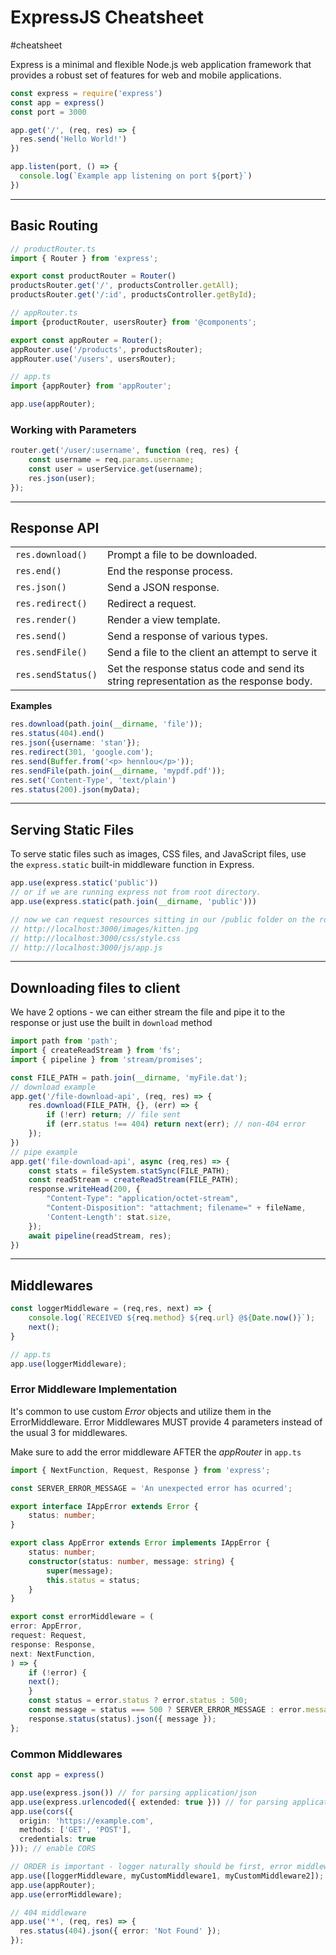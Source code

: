 # ExpressJS Cheatsheet

#cheatsheet

Express is a minimal and flexible Node.js web application framework that provides a robust set of features for web and mobile applications.

```typescript
const express = require('express')
const app = express()
const port = 3000

app.get('/', (req, res) => {
  res.send('Hello World!')
})

app.listen(port, () => {
  console.log(`Example app listening on port ${port}`)
})
```


---

## Basic Routing


```typescript
// productRouter.ts
import { Router } from 'express';

export const productRouter = Router()
productsRouter.get('/', productsController.getAll);
productsRouter.get('/:id', productsController.getById);

// appRouter.ts
import {productRouter, usersRouter} from '@components';

export const appRouter = Router();
appRouter.use('/products', productsRouter);
appRouter.use('/users', usersRouter);

// app.ts
import {appRouter} from 'appRouter';

app.use(appRouter);

```
### Working with Parameters

```typescript
router.get('/user/:username', function (req, res) {
	const username = req.params.username;
	const user = userService.get(username);
	res.json(user);
});
```

---
## Response API

|                    |                                                                                       |
| ------------------ | ------------------------------------------------------------------------------------- |
| `res.download()`   | Prompt a file to be downloaded.                                                       |
| `res.end()`        | End the response process.                                                             |
| `res.json()`       | Send a JSON response.                                                                 |
| `res.redirect()`   | Redirect a request.                                                                   |
| `res.render()`     | Render a view template.                                                               |
| `res.send()`       | Send a response of various types.                                                     |
| `res.sendFile()`   | Send a file to the client an attempt to serve it                                      |
| `res.sendStatus()` | Set the response status code and send its string representation as the response body. |
**Examples**

```typescript
res.download(path.join(__dirname, 'file'));
res.status(404).end()
res.json({username: 'stan'});
res.redirect(301, 'google.com');
res.send(Buffer.from('<p> hennlou</p>'));
res.sendFile(path.join(__dirname, 'mypdf.pdf'));
res.set('Content-Type', 'text/plain')
res.status(200).json(myData);
```
---
## Serving Static Files

To serve static files such as images, CSS files, and JavaScript files, use the `express.static` built-in middleware function in Express.

```typescript
app.use(express.static('public'))
// or if we are running express not from root directory.
app.use(express.static(path.join(__dirname, 'public')))

// now we can request resources sitting in our /public folder on the root level.
// http://localhost:3000/images/kitten.jpg
// http://localhost:3000/css/style.css
// http://localhost:3000/js/app.js
```

---
## Downloading files to client

We have 2 options - we can either stream the file and pipe it to the response or just use the built in `download` method

```typescript
import path from 'path';
import { createReadStream } from 'fs';
import { pipeline } from 'stream/promises';

const FILE_PATH = path.join(__dirname, 'myFile.dat');
// download example
app.get('/file-download-api', (req, res) => {
	res.download(FILE_PATH, {}, (err) => {
	    if (!err) return; // file sent
	    if (err.status !== 404) return next(err); // non-404 error
	});
})
// pipe example
app.get('file-download-api', async (req,res) => {
    const stats = fileSystem.statSync(FILE_PATH);
	const readStream = createReadStream(FILE_PATH);
    response.writeHead(200, {
        "Content-Type": "application/octet-stream",
        "Content-Disposition": "attachment; filename=" + fileName,
        'Content-Length': stat.size,
    });
	await pipeline(readStream, res);
})
```

---

## Middlewares


```typescript
const loggerMiddleware = (req,res, next) => {
	console.log(`RECEIVED ${req.method} ${req.url} @${Date.now()}`);
	next();
}

// app.ts
app.use(loggerMiddleware);
```

### Error Middleware Implementation

It's common to use custom *Error* objects and utilize them in the ErrorMiddleware. Error Middlewares MUST provide 4 parameters instead of the usual 3 for middlewares.

Make sure to add the error middleware AFTER the *appRouter* in `app.ts`

```typescript
import { NextFunction, Request, Response } from 'express';

const SERVER_ERROR_MESSAGE = 'An unexpected error has ocurred';

export interface IAppError extends Error {
	status: number;
}

export class AppError extends Error implements IAppError {
	status: number;
	constructor(status: number, message: string) {
		super(message);
		this.status = status;
	}
}

export const errorMiddleware = (
error: AppError,
request: Request,
response: Response,
next: NextFunction,
) => {
	if (!error) {
	next();
	}
	const status = error.status ? error.status : 500;
	const message = status === 500 ? SERVER_ERROR_MESSAGE : error.message;
	response.status(status).json({ message });
};
```

### Common Middlewares

```typescript
const app = express()

app.use(express.json()) // for parsing application/json
app.use(express.urlencoded({ extended: true })) // for parsing application/x-www-form-urlencoded (FORM bodies too)
app.use(cors({
  origin: 'https://example.com',
  methods: ['GET', 'POST'],
  credentials: true
})); // enable CORS

// ORDER is important - logger naturally should be first, error middleware right after router.
app.use([loggerMiddleware, myCustomMiddleware1, myCustomMiddleware2]);
app.use(appRouter);
app.use(errorMiddleware);

// 404 middleware
app.use('*', (req, res) => {
  res.status(404).json({ error: 'Not Found' });
});
```
